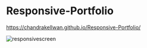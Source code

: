 # Responsive-Portfolio

https://chandrakellwan.github.io/Responsive-Portfolio/

![responsivescreen](https://user-images.githubusercontent.com/25890329/32692346-f11c995e-c6db-11e7-82cf-4a72baaa1b59.png)
